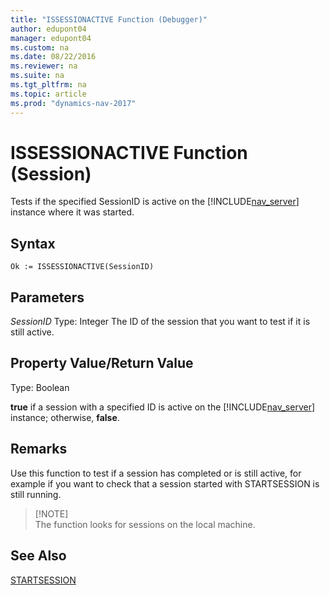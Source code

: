 ```yaml
---
title: "ISSESSIONACTIVE Function (Debugger)"
author: edupont04
manager: edupont04
ms.custom: na
ms.date: 08/22/2016
ms.reviewer: na
ms.suite: na
ms.tgt_pltfrm: na
ms.topic: article
ms.prod: "dynamics-nav-2017"
---
```

# ISSESSIONACTIVE Function (Session)
Tests if the specified SessionID is active on the [!INCLUDE[nav_server](includes/nav_server_md.md)] instance where it was started.  

## Syntax  

```  
Ok := ISSESSIONACTIVE(SessionID)   
```  

## Parameters
*SessionID*
    Type: Integer
    The ID of the session that you want to test if it is still active.
## Property Value/Return Value  
Type: Boolean  

**true** if a session with a specified ID is active on the [!INCLUDE[nav_server](includes/nav_server_md.md)] instance; otherwise, **false**.  

## Remarks
Use this function to test if a session has completed or is still active, for example if you want to check that a session started with STARTSESSION is still running.  

>   [!NOTE]  
>    The function looks for sessions on the local machine.


## See Also  
[STARTSESSION](STARTSESSION-Function--Sessions-.md)  
